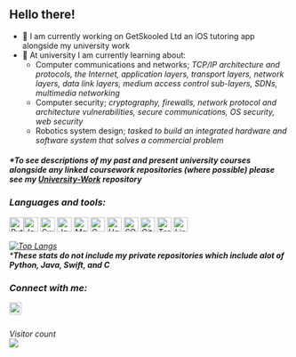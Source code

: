 ## Hello there!

- 🔭 I am currently working on GetSkooled Ltd an iOS tutoring app alongside my university work
- 🌱 At university I am currently learning about:
  - Computer communications and networks; <em>TCP/IP architecture and protocols, the Internet, application layers, transport layers, network layers, data link layers, medium access control sub-layers, SDNs, multimedia networking</em>
  - Computer security; <em>cryptography, firewalls, network protocol and architecture vulnerabilities, secure communications, OS security, web security</em>
  - Robotics system design; <em>tasked to build an integrated hardware and software system that solves a commercial problem<em>

#### *To see descriptions of my past and present university courses alongside any linked coursework repositories (where possible) please see my <em>[University-Work](https://github.com/hwixley/University-Work)</em> repository<br>

### Languages and tools:

<img src="https://img.icons8.com/color/48/000000/python.png" alt="Python" width="26px"><img src="https://img.icons8.com/color/48/000000/java-coffee-cup-logo.png" alt="Java" width="26px">
<img src="https://img.icons8.com/fluent/48/000000/swift.png" alt="Swift" width="26px">
<img src="https://img.icons8.com/color/64/000000/javascript.png" alt="Javascript" width="26px">
<img src="https://img.icons8.com/fluent/48/000000/matlab.png" alt="Matlab" width="26px">
<img src="https://img.icons8.com/color/48/000000/c-programming.png" alt="C" width="26px">
<img src="https://img.icons8.com/color/48/000000/haskell.png" alt="Haskell" width="26px">
<img src="https://img.icons8.com/plasticine/100/000000/oracle-pl-sql--v3.png" alt="SQL" width="26px">
<img src="https://img.icons8.com/nolan/64/github.png" alt="Git" width="26px">
<img src="https://img.icons8.com/plasticine/64/000000/console.png" alt="Terminal" width="26px">
<img src="https://img.icons8.com/color/48/000000/linux.png" alt="Linux" width="26px">

[![Top Langs](https://github-readme-stats.vercel.app/api/top-langs/?username=hwixley&layout=compact&langs_count=4)](https://github.com/anuraghazra/github-readme-stats)
<br/>
<em>***These stats do not include my private repositories which include alot of Python, Java, Swift, and C**</em>
<br>

### Connect with me:
[<img align="left" width="22px" src="https://img.icons8.com/fluent/48/000000/linkedin.png" />][linkedin]

[linkedin]: https://www.linkedin.com/in/harry-wixley/

<br>
<br>
<p align="left"> 
  Visitor count<br>
  <img src="https://profile-counter.glitch.me/hwixley/count.svg" />
</p>
